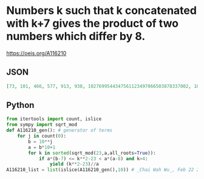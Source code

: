 # Numbers k such that k concatenated with k\+7 gives the product of two numbers which differ by 8\.
https://oeis.org/A116210
## JSON
```JSON
[73, 101, 466, 577, 913, 938, 1027699544347561123497066503878337002, 1043891904746431592729642732987859418, 1406975496023772119400647610836667853, 3905041089422306453928649115284570106, 4582028691256280367677282506239892877, 4616148891509946292221374856300250093]
```
## Python
```Python
from itertools import count, islice
from sympy import sqrt_mod
def A116210_gen(): # generator of terms
    for j in count(0):
        b = 10**j
        a = b*10+1
        for k in sorted(sqrt_mod(23,a,all_roots=True)):
            if a*(b-7) <= k**2-23 < a*(a-8) and k>4:
                yield (k**2-23)//a
A116210_list = list(islice(A116210_gen(),10)) # _Chai Wah Wu_, Feb 22 2024
```
